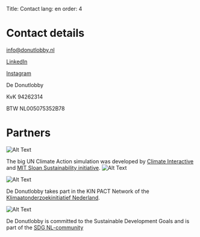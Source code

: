 Title: Contact
lang: en
order: 4

# Contact details

[info@donutlobby.nl](mailto:info@donutlobby.nl)

[LinkedIn](https://www.linkedin.com/company/104477035/)

[Instagram](https://www.instagram.com/donutlobby/)

De Donutlobby

KvK 94262314

BTW NL005075352B78

# Partners

![Alt Text]({static}/images/ci.png)

The big UN Climate Action simulation was developed by [Climate Interactive](https://climateinteractive.org) and [MIT Sloan Sustainability initiative](https://mitsloan.mit.edu/sustainability-initiative/welcome).
![Alt Text]({static}/images/mit.png)

![Alt Text]({static}/images/kin.svg)

De Donutlobby takes part in the KIN PACT Network of the [Klimaatonderzoekinitiatief Nederland](https://www.nwo.nl/kin).

![Alt Text]({static}/images/sdg.png)

De Donutlobby is committed to the Sustainable Development Goals and is part of the [SDG NL-community](https://www.sdgnederland.nl/)

